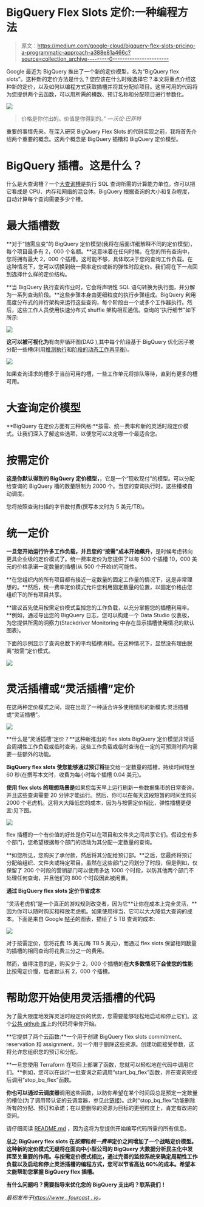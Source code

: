 # BigQuery Flex Slots 定价:一种编程方法

> 原文：<https://medium.com/google-cloud/bigquery-flex-slots-pricing-a-programmatic-approach-a388e81a466c?source=collection_archive---------0----------------------->

Google 最近为 BigQuery 推出了一个新的定价模型，名为“BigQuery flex slots”。这种新的定价方法是什么？您应该在什么时候选择它？本文将重点介绍这种新的定价，以及如何以编程方式获取插槽并将其分配给项目。这里可用的代码将为您提供两个云函数，可以用所需的槽数、预订名称和分配项目进行参数化。

![](img/ad57c4da794dbbe7227d4229c2d1337f.png)

> 价格是你付出的。价值是你得到的。” *—沃伦·巴菲特*

重要的事情先来。在深入研究 BigQuery Flex Slots 的代码实现之前，我将首先介绍两个重要的概念。这两个概念是 BigQuery 插槽和 BigQuery 定价模型。

# BigQuery 插槽。这是什么？

什么是大查询槽？一个[大查询槽](https://cloud.google.com/bigquery/docs/slots)是执行 SQL 查询所需的计算能力单位。你可以把它看成是 CPU、内存和网络的混合体。BigQuery 根据查询的大小和复杂程度，自动计算每个查询需要多少个槽。

# 最大插槽数

**对于“随需应变”的 BigQuery 定价模型(我将在后面详细解释不同的定价模型)，每个项目最多有 2，000 个名额。**这意味着在任何时候，在您的所有查询中，您将拥有最大 2，000 个插槽。这可能不够，具体取决于您的查询工作负载。在这种情况下，您可以切换到统一费率定价或新的弹性时段定价。我们将在下一点回到选择什么样的定价结构。

**当 BigQuery 执行查询作业时，它会将声明性 SQL 语句转换为执行图，并分解为一系列查询阶段。**这些步骤本身由更细粒度的执行步骤组成。BigQuery 利用高度分布式的并行架构来运行这些查询，每个阶段由一个或多个工作器执行。然后，这些工作人员使用快速分布式 shuffle 架构相互通信。查询的“执行细节”如下所示:

![](img/a6388316cf0b16a07a9a5aff56bf924f.png)

**这可以被可视化为**有向非循环图(DAG ),其中每个阶段基于 BigQuery 优化因子被分配一些槽(利用[推测执行](https://en.wikipedia.org/wiki/Speculative_execution)和[阶段的动态工作再平衡](https://cloud.google.com/blog/products/gcp/no-shard-left-behind-dynamic-work-rebalancing-in-google-cloud-dataflow))。

![](img/19b58e1fe73a3ca55bdf7c3ecab7cc1b.png)

如果查询请求的槽多于当前可用的槽，一些工作单元将排队等待，直到有更多的槽可用。

# 大查询定价模型

**BigQuery 在定价方面有三种风格:**按需、统一费率和新的灵活时段定价模式。让我们深入了解这些选项，以便您可以决定哪一个最适合您。

# 按需定价

**这是你默认得到的 BigQuery 定价模型，**，它是一个“现收现付”的模型。可以分配给查询的 BigQuery 槽的数量限制为 2000 个。当您的查询执行时，这些槽被自动调度。

您将按照查询扫描的字节数付费(撰写本文时为 5 美元/TB)。

# 统一定价

**一旦您开始运行许多工作负载，并且您的“按需”成本开始飙升**，是时候考虑转向更具企业级的定价模式了。统一费率定价为您提供了以每 500 个插槽 10，000 美元的价格承诺一定数量的插槽(从 500 个开始)的可能性。

**在您组织内的所有项目都有接近一定数量的固定工作量的情况下，这是非常理想的。**然后，统一费率定价模式允许您利用固定数量的位置，以固定价格由您组织下的所有项目共享。

**建议首先使用按需定价模式监控您的工作负载，以充分掌握您的插槽利用率。**例如，通过导出您的 BigQuery 日志，您可以构建一个 Data Studio 仪表板，为您提供所需的洞察力(Stackdriver Monitoring 中存在显示插槽使用情况的默认图表)。

下面的示例显示了查询总数下的平均插槽消耗。在这种情况下，显然没有理由脱离“按需”定价模式。

![](img/0bea5c3fb13379cd76896a1f90f17921.png)

# 灵活插槽或“灵活插槽”定价

在这两种定价模式之间，现在出现了一种适合许多使用情形的新模式:灵活插槽或“灵活插槽”。

![](img/ea943753179d2dac1dfb70dc172ee14f.png)

**什么是“灵活插槽”定价？**这种新推出的 flex slots BigQuery 定价模型非常适合周期性工作负载或临时查询，这些工作负载或临时查询在一定的可预测时间内需要一些额外的功能。

**BigQuery flex slots 使您能够通过预订将**提交给一定数量的插槽，持续时间短至 60 秒(在撰写本文时，收费为每小时每个插槽 0.04 美元)。

**使用 flex slots 的理想场景是**如果您每天早上运行刷新一些数据集市的日常查询，并且这些查询需要 20 分钟才能运行。然后，你可以在每天这段短暂的时间里购买 2000 个老虎机。这将大大降低您的成本，因为与按需定价相比，弹性插槽更便宜:见下图。

![](img/52d7f2b346e5ab23307a785c5ee76e57.png)

flex 插槽的一个有价值的好处是你可以在项目和文件夹之间共享它们。假设您有多个部门，您希望根据每个部门的活动为其分配一定数量的查询。

**如您所见，您购买了承付款，然后将其分配给预订部。**之后，您最终将预订分配给组织、文件夹或特定项目。虽然在这些部门之间划分了时段，但是例如，仅保留了 200 个时段的营销部门可以使用多达 1000 个时段，以防其他两个部门不处理任何查询，并且他们的 800 个时段因此被闲置。

**通过 BigQuery flex slots 定价节省成本**

“灵活老虎机”是一个真正的游戏规则改变者，因为它**让你在成本上完全灵活，**因为你可以随时购买和释放老虎机。如果使用得当，它可以大大降低大查询的成本。下面是来自 Google [帖子](https://cloud.google.com/blog/products/data-analytics/optimize-bigquery-costs-with-flex-slots?utm_source=feedburner&utm_medium=email&utm_campaign=Feed:%2Bgoogleblog%2FCNkG%2B(Google%2BCloud%2BPlatform%2BBlog))的图表，描绘了 5 TB 查询的成本:

![](img/09346c6e052d250a702765d657831ecb.png)

对于按需定价，您将花费 15 美元(每 TB 5 美元)，而通过 flex slots 保留相同数量的插槽的相同查询将花费三分之一的费用。

然而，值得注意的是，购买少于 2，000 个插槽的**在大多数情况下会使您的性能**比按需定价慢，后者默认有 2，000 个插槽。

# **帮助您开始使用灵活插槽的代码**

为了最大限度地发挥灵活时段定价的优势，您需要能够轻松地启动和停止它们。这个[公共 github 库](https://github.com/Fourcast/bq_flex_slots)上的代码将带你开始。

**它提供了两个云函数:**一个用于创建 BigQuery flex slots commitment、reservation 和 assignment，另一个用于删除这些资源。创建功能接受参数，这将允许您组织您的预订和分配。

**一旦您使用 Terraform 在项目上部署了函数，您就可以轻松地在代码中调用它们。**例如，您可以在运行一批查询之前调用“start_bq_flex”函数，并在查询完成后调用“stop_bq_flex”函数。

**你也可以通过云调度器**调用这些函数，以防你希望在某个时间段总是预定一定数量的槽位(为了调用带认证的云调度器，参见此[链接](https://cloud.google.com/scheduler/docs/http-target-auth))。此时“stop_bq_flex”功能删除所有的分配、预订和承诺；在以要删除的资源为目标的更细粒度上，肯定有改进的空间。

请仔细阅读 [README.md](https://github.com/Fourcast/bq_flex_slots/blob/master/README.md) ，因为这将为您提供开始编写代码所需的所有信息。

**总之:BigQuery flex slots 在*按需*和*统一费率*定价之间增加了一个战略定价模型。这种新的定价模式无疑将在面向中小型公司的 BigQuery 大数据分析民主化中发挥至关重要的作用。与按需定价模式相比，通过完善的监控系统来确定周期性工作负载以及启动和停止灵活插槽的编程方式，您可以节省高达 60%的成本。希望本文能帮助您掌握 BigQuery flex 插槽。**

**有什么问题吗？需要指导来优化您的 BigQuery 支出吗？联系我们！**

*最初发布于*[*https://www . fourcast . io*](https://www.fourcast.io/blog/bigquery-flex-slots-pricing-a-programmatic-approach)*。*